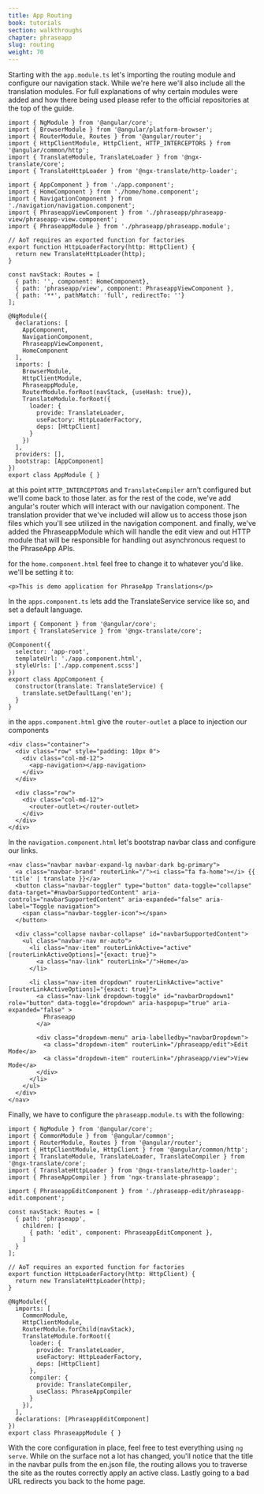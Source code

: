 ```yaml
---
title: App Routing
book: tutorials
section: walkthroughs
chapter: phraseapp
slug: routing
weight: 70
---
```

Starting with the `app.module.ts` let's importing the routing module and configure our navigation stack. While we're here 
we'll also include all the translation modules. For full explanations of why certain modules were added and
how there being used please refer to the official repositories at the top of the guide. 

```
import { NgModule } from '@angular/core';
import { BrowserModule } from '@angular/platform-browser';
import { RouterModule, Routes } from '@angular/router';
import { HttpClientModule, HttpClient, HTTP_INTERCEPTORS } from '@angular/common/http';
import { TranslateModule, TranslateLoader } from '@ngx-translate/core';
import { TranslateHttpLoader } from '@ngx-translate/http-loader';

import { AppComponent } from './app.component';
import { HomeComponent } from './home/home.component';
import { NavigationComponent } from './navigation/navigation.component';
import { PhraseappViewComponent } from './phraseapp/phraseapp-view/phraseapp-view.component';
import { PhraseappModule } from './phraseapp/phraseapp.module';

// AoT requires an exported function for factories
export function HttpLoaderFactory(http: HttpClient) {
  return new TranslateHttpLoader(http);
}

const navStack: Routes = [
  { path: '', component: HomeComponent},
  { path: 'phraseapp/view', component: PhraseappViewComponent },
  { path: '**', pathMatch: 'full', redirectTo: ''}
];

@NgModule({
  declarations: [
    AppComponent,
    NavigationComponent,
    PhraseappViewComponent,
    HomeComponent
  ],
  imports: [
    BrowserModule,
    HttpClientModule,
    PhraseappModule,
    RouterModule.forRoot(navStack, {useHash: true}),
    TranslateModule.forRoot({
      loader: {
        provide: TranslateLoader,
        useFactory: HttpLoaderFactory,
        deps: [HttpClient]
      }
    })
  ],
  providers: [],
  bootstrap: [AppComponent]
})
export class AppModule { }
```

at this point `HTTP_INTERCEPTORS` and `TranslateCompiler` arn't configured but we'll come back to those later. 
as for the rest of the code, we've add angular's router which will interact with our navigation component.
The translation provider that we've included will allow us to access those json files which you'll see utilized
in the navigation component. and finally, we've added the PhraseappModule which will handle the edit view and out HTTP
module that will be responsible for handling out asynchronous request to the PhraseApp APIs.  

for the `home.component.html` feel free to change it to whatever you'd like. we'll be setting it to:

```
<p>This is demo application for PhraseApp Translations</p>
```

In the `apps.component.ts` lets add the TranslateService service like so, and set a default language. 

```
import { Component } from '@angular/core';
import { TranslateService } from '@ngx-translate/core';

@Component({
  selector: 'app-root',
  templateUrl: './app.component.html',
  styleUrls: ['./app.component.scss']
})
export class AppComponent {
  constructor(translate: TranslateService) {
    translate.setDefaultLang('en');
  }
}
```

in the `apps.component.html` give the `router-outlet` a place to injection our components

```
<div class="container">
  <div class="row" style="padding: 10px 0">
    <div class="col-md-12">
      <app-navigation></app-navigation>
    </div>
  </div>

  <div class="row">
    <div class="col-md-12">
      <router-outlet></router-outlet>
    </div>
  </div>
</div>
```

In the `navigation.component.html` let's bootstrap navbar class and configure our links.

```
<nav class="navbar navbar-expand-lg navbar-dark bg-primary">
  <a class="navbar-brand" routerLink="/"><i class="fa fa-home"></i> {{ 'title' | translate }}</a>
  <button class="navbar-toggler" type="button" data-toggle="collapse" data-target="#navbarSupportedContent" aria-controls="navbarSupportedContent" aria-expanded="false" aria-label="Toggle navigation">
    <span class="navbar-toggler-icon"></span>
  </button>

  <div class="collapse navbar-collapse" id="navbarSupportedContent">
    <ul class="navbar-nav mr-auto">
      <li class="nav-item" routerLinkActive="active" [routerLinkActiveOptions]="{exact: true}">
        <a class="nav-link" routerLink="/">Home</a>
      </li>

      <li class="nav-item dropdown" routerLinkActive="active" [routerLinkActiveOptions]="{exact: true}">
        <a class="nav-link dropdown-toggle" id="navbarDropdown1" role="button" data-toggle="dropdown" aria-haspopup="true" aria-expanded="false" >
          Phraseapp
        </a>

        <div class="dropdown-menu" aria-labelledby="navbarDropdown">
          <a class="dropdown-item" routerLink="/phraseapp/edit">Edit Mode</a>
          <a class="dropdown-item" routerLink="/phraseapp/view">View Mode</a>
        </div>
      </li>
    </ul>
  </div>
</nav>
```

Finally, we have to configure the `phraseapp.module.ts` with the following:

```
import { NgModule } from '@angular/core';
import { CommonModule } from '@angular/common';
import { RouterModule, Routes } from '@angular/router';
import { HttpClientModule, HttpClient } from '@angular/common/http';
import { TranslateModule, TranslateLoader, TranslateCompiler } from '@ngx-translate/core';
import { TranslateHttpLoader } from '@ngx-translate/http-loader';
import { PhraseAppCompiler } from 'ngx-translate-phraseapp';

import { PhraseappEditComponent } from './phraseapp-edit/phraseapp-edit.component';

const navStack: Routes = [
  { path: 'phraseapp',
    children: [
      { path: 'edit', component: PhraseappEditComponent },
    ]
  }
];

// AoT requires an exported function for factories
export function HttpLoaderFactory(http: HttpClient) {
  return new TranslateHttpLoader(http);
}

@NgModule({
  imports: [
    CommonModule,
    HttpClientModule,
    RouterModule.forChild(navStack),
    TranslateModule.forRoot({
      loader: {
        provide: TranslateLoader,
        useFactory: HttpLoaderFactory,
        deps: [HttpClient]
      },
      compiler: {
        provide: TranslateCompiler,
        useClass: PhraseAppCompiler
      }
    }),
  ],
  declarations: [PhraseappEditComponent]
})
export class PhraseappModule { }
```

With the core configuration in place, feel free to  test everything using `ng serve`. While on the surface not a lot has changed,
you'll notice that the title in the navbar pulls from the en.json file, the routing allows you to traverse the site
as the routes correctly apply an active class. Lastly going to a bad URL redirects you back to the home page.



